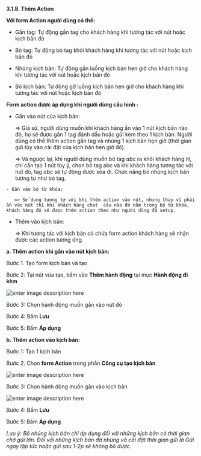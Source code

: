  **3.1.8. Thêm Action**

 **Với form Action người dùng có thể:**
    
   -  Gắn tag: Tự động gắn tag cho khách hàng khi tương tác với nút hoặc kịch bản đó 
   
   - Bỏ tag: Tự động bỏ tag khỏi khách hàng khi tương tác với nút hoặc kịch bản đó
   
   - Nhúng kịch bản: Tự động gắn luồng kịch bản hẹn giờ cho khách hàng khi tương tác với nút hoặc kịch bản đó 
   
   - Bỏ kịch bản: Tự động gỡ luồng kịch bản hẹn giờ cho khách hàng khi tương tác với nút hoặc kịch bản đó

**Form action được áp dụng khi người dùng cấu hình :**

   - Gắn vào nút của kịch bản:
        
		=> Giả sử, người dùng muốn khi khách hàng ấn vào 1 nút kịch bản nào đó, họ sẽ được gắn 1 tag đánh dấu hoặc gửi kèm theo 1 kịch bản. Người dùng có thể thêm action gắn tag và nhúng 1 kịch bản hẹn giờ (thời gian gửi tùy vào cài đặt của kịch bản hẹn giờ đó). 
        
		=> Và ngược lại, khi người dùng muốn bỏ tag *abc* ra khỏi khách hàng *H*, chỉ cần tạo 1 nút tùy ý, chọn bỏ tag abc và khi khách hàng tương tác với nút đó, tag *abc* sẽ tự động được xóa đi. Chức năng bỏ nhúng kịch bản tương tự như bỏ tag.
     
	- Gắn vào bộ từ khóa: 
       
	   => Sử dụng tương tự với khi thêm action vào nút, nhưng thay vì phải ấn vào nút thì khi khách hàng chat  câu nào đó nằm trong bộ từ khóa, khách hàng đó sẽ được thêm action theo như người dùng đã setup.

- Thêm vào kịch bản:

   => Khi tương tác với kịch bản có chứa form action khách hàng sẽ nhận được các action tương ứng.

**a. Thêm action khi gắn vào nút kịch bản:**

Bước 1. Tạo form kịch bản và tạo 

Bước 2: Tại nút vừa tạo, bấm vào **Thêm hành động** tại mục **Hành động đi kèm**

![enter image description here](https://chatbizfly.mediacdn.vn/2022/10/13/chatbot/img_76jpg1665649838.jpg)

Bước 3: Chọn hành động muốn gắn vào nút đó

Bước 4: Bấm **Lưu**

Bước 5: Bấm **Áp dụng**

**b. Thêm action vào kịch bản:**

Bước 1: Tạo 1 kịch bản 

Bước 2. Chọn **form Action** trong phần **Công cụ tạo kịch bản**

![enter image description here](https://chatbizfly.mediacdn.vn/2022/10/13/chatbot/img_77jpg1665651213.jpg)

Bước 3: Chọn hành động muốn gắn vào kịch bản

![enter image description here](https://chatbizfly.mediacdn.vn/2022/10/13/chatbot/img_78jpg1665651372.jpg)

Bước 4:  Bấm **Lưu**

Bước 5: Bấm **Áp dụng**

*Lưu ý:  Bỏ nhúng kịch bản chỉ áp dụng đối với những kịch bản có thời gian chờ gửi lớn. Đối với những kịch bản đã nhúng và cài đặt thời gian gửi là Gửi ngay lập tức hoặc  gửi sau 1-2p sẽ không bỏ được.*